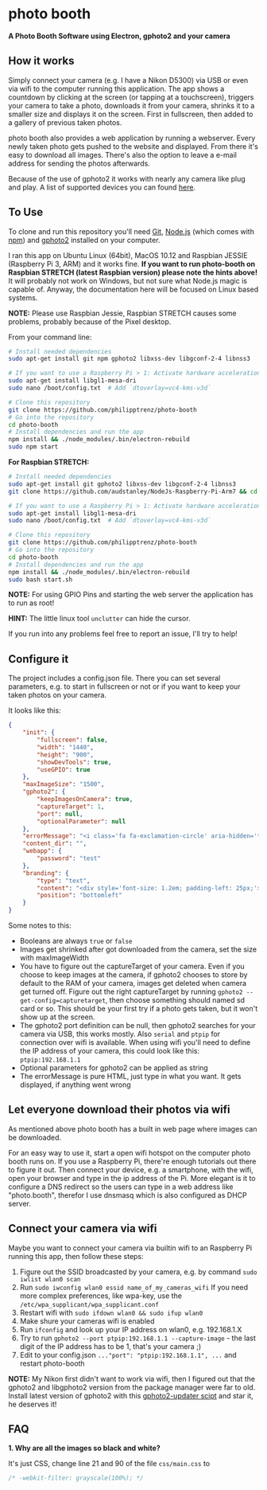 # photo booth

**A Photo Booth Software using Electron, gphoto2 and your camera**

## How it works

Simply connect your camera (e.g. I have a Nikon D5300) via USB or even via wifi to the computer running this application. The app shows a countdown by clicking at the screen (or tapping at a touchscreen), triggers your camera to take a photo, downloads it from your camera, shrinks it to a smaller size and displays it on the screen. First in fullscreen, then added to a gallery of previous taken photos.

photo booth also provides a web application by running a webserver. Every newly taken photo gets pushed to the website and displayed. From there it's easy to download all images. There's also the option to leave a e-mail address for sending the photos afterwards.

Because of the use of gphoto2 it works with nearly any camera like plug and play. A list of supported devices you can found [here](http://gphoto.org/proj/libgphoto2/support.php).

## To Use

To clone and run this repository you'll need [Git](https://git-scm.com), [Node.js](https://nodejs.org/en/download/) (which comes with [npm](http://npmjs.com)) and [gphoto2](http://gphoto.sourceforge.net/) installed on your computer. 

I ran this app on Ubuntu Linux (64bit), MacOS 10.12 and Raspbian JESSIE (Raspberry Pi 3, ARM) and it works fine. **If you want to run photo-booth on Raspbian STRETCH (latest Raspbian version) please note the hints above!** It will probably not work on Windows, but not sure what Node.js magic is capable of. Anyway, the documentation here will be focused on Linux based systems. 

**NOTE:** Please use Raspbian Jessie, Raspbian STRETCH causes some problems, probably because of the Pixel desktop.

From your command line:

```bash
# Install needed dependencies
sudo apt-get install git npm gphoto2 libxss-dev libgconf-2-4 libnss3

# If you want to use a Raspberry Pi > 1: Activate hardware acceleration
sudo apt-get install libgl1-mesa-dri
sudo nano /boot/config.txt 	# Add `dtoverlay=vc4-kms-v3d`

# Clone this repository
git clone https://github.com/philipptrenz/photo-booth
# Go into the repository
cd photo-booth
# Install dependencies and run the app
npm install && ./node_modules/.bin/electron-rebuild
sudo npm start
```



**For Raspbian STRETCH:**

```bash
# Install needed dependencies
sudo apt-get install git gphoto2 libxss-dev libgconf-2-4 libnss3
git clone https://github.com/audstanley/NodeJs-Raspberry-Pi-Arm7 && cd NodeJs-Raspberry-Pi-Arm7 && chmod +x Install-Node.sh && sudo ./Install-Node.sh;

# If you want to use a Raspberry Pi > 1: Activate hardware acceleration
sudo apt-get install libgl1-mesa-dri
sudo nano /boot/config.txt 	# Add `dtoverlay=vc4-kms-v3d`

# Clone this repository
git clone https://github.com/philipptrenz/photo-booth
# Go into the repository
cd photo-booth
# Install dependencies and run the app
npm install && ./node_modules/.bin/electron-rebuild
sudo bash start.sh
```

**NOTE:** For using GPIO Pins and starting the web server the application has to run as root!

**HINT:** The little linux tool `unclutter` can hide the cursor.

If you run into any problems feel free to report an issue, I'll try to help!

 
## Configure it

The project includes a config.json file. There you can set several parameters, e.g. to start in fullscreen or not or if you want to keep your taken photos on your camera.

It looks like this:

```json
{
	"init": {
		"fullscreen": false,
		"width": "1440",
		"height": "900",
		"showDevTools": true,
		"useGPIO": true
	},
	"maxImageSize": "1500",
	"gphoto2": {
		"keepImagesOnCamera": true,
		"captureTarget": 1,
		"port": null,
		"optionalParameter": null
	},
	"errorMessage": "<i class='fa fa-exclamation-circle' aria-hidden='true' style='font-size: 1em; padding-right: 10px;'></i> Oh shit ...",
	"content_dir": "",
	"webapp": {
		"password": "test"
	},
	"branding": {
		"type": "text",
		"content": "<div style='font-size: 1.2em; padding-left: 25px;'><i class='fa fa-wifi' aria-hidden='true' style='font-size: 2.5em;'></i> <b style='font-size: 2em; padding-left: 15px;'>photo-booth</b><br /><p>Log into wifi, browse to <b style='padding: 0 5px;'>photo.app</b> and download your photos!</p></div>",
		"position": "bottomleft"
	}
}
```
Some notes to this:

* Booleans are always `true` or `false`
* Images get shrinked after got downloaded from the camera, set the size with maxImageWidth
* You have to figure out the captureTarget of your camera. Even if you choose to keep images at the camera, if gphoto2 chooses to store by default to the RAM of your camera, images get deleted when camera get turned off. Figure out the right captureTarget by running `gphoto2 --get-config=capturetarget`, then choose something should named sd card or so. This should be your first try if a photo gets taken, but it won't show up at the screen.
* The gphoto2 port definition can be null, then gphoto2 searches for your camera via USB, this works mostly. Also `serial` and `ptpip` for connection over wifi is available. When using wifi you'll need to define the IP address of your camera, this could look like this: `ptpip:192.168.1.1`
* Optional parameters for gphoto2 can be applied as string
* The errorMessage is pure HTML, just type in what you want. It gets displayed, if anything went wrong

## Let everyone download their photos via wifi

As mentioned above photo booth has a built in web page where images can be downloaded. 

For an easy way to use it, start a open wifi hotspot on the computer photo booth runs on. If you use a Raspberry Pi, there're enough tutorials out there to figure it out. Then connect your device, e.g. a smartphone, with the wifi, open your browser and type in the ip address of the Pi. More elegant is it to configure a DNS redirect so the users can type in a web address like "photo.booth", therefor I use dnsmasq which is also configured as DHCP server.

## Connect your camera via wifi

Maybe you want to connect your camera via builtin wifi to an Raspberry Pi running this app, then follow these steps:

1. Figure out the SSID broadcasted by your camera, e.g. by command `sudo iwlist wlan0 scan`
2. Run `sudo iwconfig wlan0 essid name_of_my_cameras_wifi`
If you need more complex preferences, like wpa-key, use the `/etc/wpa_supplicant/wpa_supplicant.conf`
3. Restart wifi with `sudo ifdown wlan0 && sudo ifup wlan0`
4. Make shure your cameras wifi is enabled
5. Run `ifconfig` and look up your IP address on wlan0, e.g. 192.168.1.X
6. Try to run `gphoto2 --port ptpip:192.168.1.1 --capture-image` - the last digit of the IP address has to be 1, that's your camera ;)
7. Edit to your config.json `..."port": "ptpip:192.168.1.1", ...` and restart photo-booth

**NOTE:** My Nikon first didn't want to work via wifi, then I figured out that the gphoto2 and libgphoto2 version from the package manager were far to old. Install latest version of gphoto2 with this [gphoto2-updater scipt](https://github.com/gonzalo/gphoto2-updater) and star it, he deserves it!


## FAQ

**1. Why are all the images so black and white?**

It's just CSS, change line 21 and 90 of the file `css/main.css` to
```css
/* -webkit-filter: grayscale(100%); */
```

